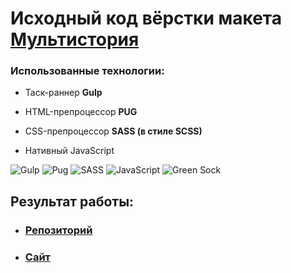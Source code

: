 # Исходный код вёрстки макета [Мультистория](https://www.figma.com/file/n1fYPC4U0YDyVcp2USdppe/landing?type=design&node-id=0-1&mode=design&t=wigwdHRTZX0k65rX-0)

  
### Использованные технологии:

- Таск-раннер **Gulp**

- HTML-препроцессор **PUG**

- CSS-препроцессор **SASS (в стиле SCSS)**

- Нативный JavaScript

![Gulp](https://img.shields.io/badge/GULP-%23CF4647.svg?style=for-the-badge&logo=gulp&logoColor=white) ![Pug](https://img.shields.io/badge/Pug-FFF?style=for-the-badge&logo=pug&logoColor=A86454) ![SASS](https://img.shields.io/badge/SASS-hotpink.svg?style=for-the-badge&logo=SASS&logoColor=white) ![JavaScript](https://img.shields.io/badge/javascript-%23323330.svg?style=for-the-badge&logo=javascript&logoColor=%23F7DF1E) ![Green Sock](https://img.shields.io/badge/green%20sock-88CE02?style=for-the-badge&logo=greensock&logoColor=white)


## Результат работы:
- ### [Репозиторий](https://github.com/Lokusok/multistoria-template)
- ### [Сайт](https://lokusok.github.io/multistoria-template/)
